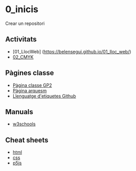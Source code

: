 # 0_inicis
Crear un repositori

## Activitats
* [01_LlocWeb] (https://belensegui.github.io/01_lloc_web/)
* [02_CMYK]( https://belensegui.github.io/02_cmyk/)

## Pàgines classe
* [Pàgina classe GP2](https://arquesm.github.io/2GP/)
* [Pàgina arquesm](https://github.com/arquesm/2GP)
* [Llenguatge d'etiquetes Github](https://github.com/adam-p/markdown-here/wiki/Markdown-Cheatsheet#images)

## Manuals
* [w3schools](https://www.w3schools.com)

## Cheat sheets
* [html](https://websitesetup.org/HTML5-cheat-sheet.pdf)
* [css](https://websiteeup.org/wp-content/uploads/2016/10wsu)
* [p5js](https://github.com/bmoren/p5js-cheat-sheet)
